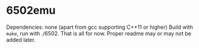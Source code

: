 # 6502emu
Dependencies: none (apart from gcc supporting C++11 or higher)
Build with ```make```, run with ./6502. That is all for now.
Proper readme may or may not be added later.
